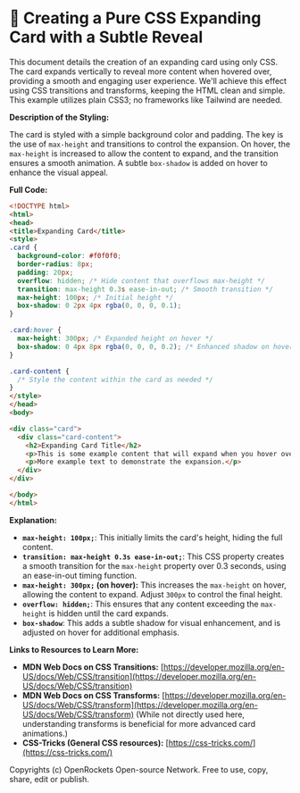 # 🐞 Creating a Pure CSS Expanding Card with a Subtle Reveal


This document details the creation of an expanding card using only CSS. The card expands vertically to reveal more content when hovered over, providing a smooth and engaging user experience.  We'll achieve this effect using CSS transitions and transforms, keeping the HTML clean and simple. This example utilizes plain CSS3; no frameworks like Tailwind are needed.

**Description of the Styling:**

The card is styled with a simple background color and padding.  The key is the use of `max-height` and transitions to control the expansion. On hover, the `max-height` is increased to allow the content to expand, and the transition ensures a smooth animation.  A subtle `box-shadow` is added on hover to enhance the visual appeal.

**Full Code:**

```html
<!DOCTYPE html>
<html>
<head>
<title>Expanding Card</title>
<style>
.card {
  background-color: #f0f0f0;
  border-radius: 8px;
  padding: 20px;
  overflow: hidden; /* Hide content that overflows max-height */
  transition: max-height 0.3s ease-in-out; /* Smooth transition */
  max-height: 100px; /* Initial height */
  box-shadow: 0 2px 4px rgba(0, 0, 0, 0.1);
}

.card:hover {
  max-height: 300px; /* Expanded height on hover */
  box-shadow: 0 4px 8px rgba(0, 0, 0, 0.2); /* Enhanced shadow on hover */
}

.card-content {
  /* Style the content within the card as needed */
}
</style>
</head>
<body>

<div class="card">
  <div class="card-content">
    <h2>Expanding Card Title</h2>
    <p>This is some example content that will expand when you hover over the card.  You can add as much text as you need here and it will smoothly expand to reveal it all.</p>
    <p>More example text to demonstrate the expansion.</p>
  </div>
</div>

</body>
</html>
```

**Explanation:**

* **`max-height: 100px;`**: This initially limits the card's height, hiding the full content.
* **`transition: max-height 0.3s ease-in-out;`**: This CSS property creates a smooth transition for the `max-height` property over 0.3 seconds, using an ease-in-out timing function.
* **`max-height: 300px;` (on hover):** This increases the `max-height` on hover, allowing the content to expand. Adjust `300px` to control the final height.
* **`overflow: hidden;`**: This ensures that any content exceeding the `max-height` is hidden until the card expands.
* **`box-shadow`**: This adds a subtle shadow for visual enhancement, and is adjusted on hover for additional emphasis.

**Links to Resources to Learn More:**

* **MDN Web Docs on CSS Transitions:** [https://developer.mozilla.org/en-US/docs/Web/CSS/transition](https://developer.mozilla.org/en-US/docs/Web/CSS/transition)
* **MDN Web Docs on CSS Transforms:** [https://developer.mozilla.org/en-US/docs/Web/CSS/transform](https://developer.mozilla.org/en-US/docs/Web/CSS/transform) (While not directly used here, understanding transforms is beneficial for more advanced card animations.)
* **CSS-Tricks (General CSS resources):** [https://css-tricks.com/](https://css-tricks.com/)


Copyrights (c) OpenRockets Open-source Network. Free to use, copy, share, edit or publish.

